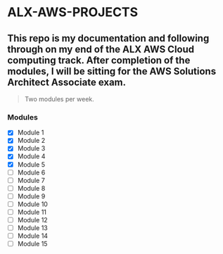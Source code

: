 # ALX-AWS-PROJECTS
## This repo is my documentation and following through on my end of the ALX AWS Cloud computing track. After completion of the modules, I will be sitting for the AWS Solutions Architect Associate exam.
> Two modules per week.
### Modules
- [x] Module 1
- [x] Module 2
- [x] Module 3
- [x] Module 4
- [x] Module 5
- [ ] Module 6
- [ ] Module 7
- [ ] Module 8
- [ ] Module 9
- [ ] Module 10
- [ ] Module 11
- [ ] Module 12
- [ ] Module 13
- [ ] Module 14
- [ ] Module 15 
